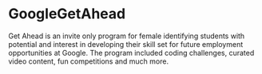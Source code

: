 # GoogleGetAhead
Get Ahead is an invite only program for female identifying students with potential and interest in developing their skill set for future employment opportunities at Google. The program included coding challenges, curated video content, fun competitions and much more.
